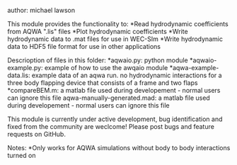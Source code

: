 author: michael lawson

This module provides the functionality to:
*Read hydrodynamic coefficients from AQWA ".lis" files
*Plot hydrodynamic coefficients
*Write hydrodynamic data to .mat files for use in WEC-SIm
*Write hydrodynamic data to HDF5 file format for use in other applications

Descrioption of files in this folder:
*aqwaio.py: python module
*aqwaio-example.py: example of how to use the awqaio module
*aqwa-example-data.lis: example data of an aqwa run. no hydrodynamic interactions for a three body flapping device that consists of a frame and two flaps
*compareBEM.m: a matlab file used during developement - normal users can ignore this file
aqwa-manually-generated.mad: a matlab file used during developement - normal users can ignore this file

This module is currently under active development, bug identification and fixed from the community are weclcome! Please post bugs and feature requests on GitHub.

Notes:
*Only works for AQWA simulations without body to body interactions turned on

